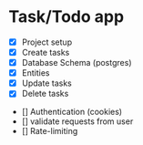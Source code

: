 # Task/Todo app

- [x] Project setup
- [x] Create tasks
- [x] Database Schema (postgres)
- [x] Entities
- [x] Update tasks
- [x] Delete tasks
- [] Authentication (cookies)
- [] validate requests from user
- [] Rate-limiting
